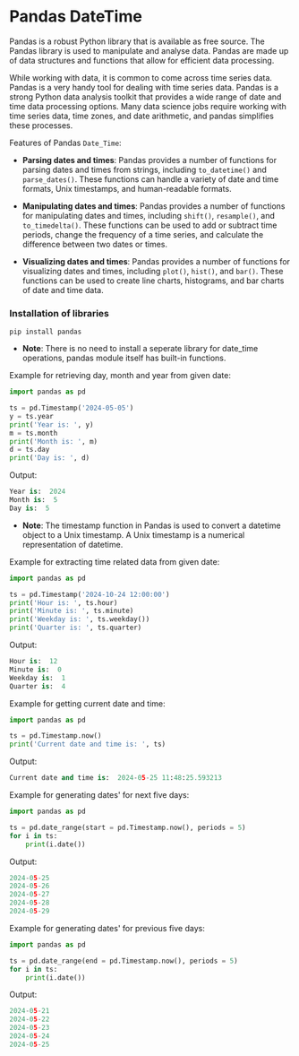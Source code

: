 # Pandas DateTime

Pandas is a robust Python library that is available as free source. The Pandas library is used to manipulate and analyse data. Pandas are made up of data structures and functions that allow for efficient data processing.

While working with data, it is common to come across time series data. Pandas is a very handy tool for dealing with time series data. Pandas is a strong Python data analysis toolkit that provides a wide range of date and time data processing options. Many data science jobs require working with time series data, time zones, and date arithmetic, and pandas simplifies these processes.

Features of Pandas `Date_Time`:

- **Parsing dates and times**: Pandas provides a number of functions for parsing dates and times from strings, including `to_datetime()` and `parse_dates()`. These functions can handle a variety of date and time formats, Unix timestamps, and human-readable formats.

- **Manipulating dates and times**: Pandas provides a number of functions for manipulating dates and times, including `shift()`, `resample()`, and `to_timedelta()`. These functions can be used to add or subtract time periods, change the frequency of a time series, and calculate the difference between two dates or times.

- **Visualizing dates and times**: Pandas provides a number of functions for visualizing dates and times, including `plot()`, `hist()`, and `bar()`. These functions can be used to create line charts, histograms, and bar charts of date and time data.



### Installation of libraries

`pip install pandas`

- **Note**: There is no need to install a seperate library for date_time operations, pandas module itself has built-in functions.

Example for retrieving day, month and year from given date:

```python
import pandas as pd

ts = pd.Timestamp('2024-05-05')
y = ts.year
print('Year is: ', y)
m = ts.month
print('Month is: ', m)
d = ts.day
print('Day is: ', d)
```

Output:
```python
Year is:  2024
Month is:  5
Day is:  5
```

- **Note**: The timestamp function in Pandas is used to convert a datetime object to a Unix timestamp. A Unix timestamp is a numerical representation of datetime.


Example for extracting time related data from given date:

```python
import pandas as pd

ts = pd.Timestamp('2024-10-24 12:00:00')
print('Hour is: ', ts.hour)
print('Minute is: ', ts.minute)
print('Weekday is: ', ts.weekday())
print('Quarter is: ', ts.quarter)
```

Output:
```python
Hour is:  12
Minute is:  0
Weekday is:  1
Quarter is:  4
```

Example for getting current date and time:

```python
import pandas as pd

ts = pd.Timestamp.now()
print('Current date and time is: ', ts)
```

Output:
```python
Current date and time is:  2024-05-25 11:48:25.593213
```

Example for generating dates' for next five days:

```python
import pandas as pd

ts = pd.date_range(start = pd.Timestamp.now(), periods = 5)
for i in ts:
    print(i.date())
```

Output:
```python
2024-05-25
2024-05-26
2024-05-27
2024-05-28
2024-05-29
```

Example for generating dates' for previous five days:

```python
import pandas as pd

ts = pd.date_range(end = pd.Timestamp.now(), periods = 5)
for i in ts:
    print(i.date())
```

Output:
```python
2024-05-21
2024-05-22
2024-05-23
2024-05-24
2024-05-25
```
